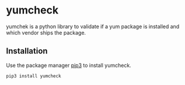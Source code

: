 # yumcheck

yumchek is a python library to validate if a yum package is installed and which vendor ships the package.

## Installation

Use the package manager [pip3](https://pip.pypa.io/en/stable/) to install yumcheck.

```bash
pip3 install yumcheck
```